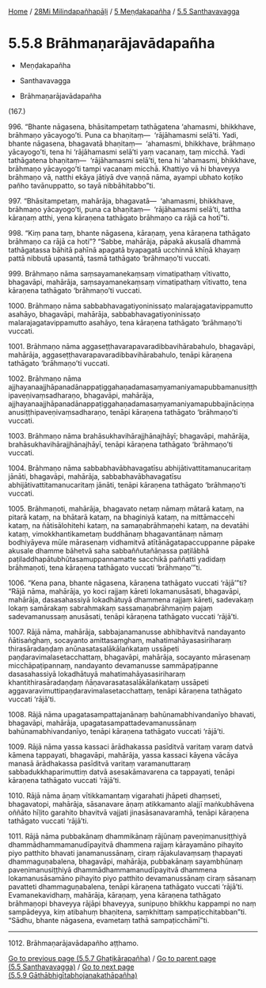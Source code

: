 
[Home](/) / [28Mi Milindapañhapāḷi](../../../28Mi.md) / [5 Meṇḍakapañha](../../5.md) / [5.5 Santhavavagga](../5.5.md)

# 5.5.8 Brāhmaṇarājavādapañha

* Meṇḍakapañha

* Santhavavagga

* Brāhmaṇarājavādapañha

(167.)

996\. “Bhante nāgasena, bhāsitampetaṃ tathāgatena ‘ahamasmi, bhikkhave, brāhmaṇo yācayogo’ti. Puna ca bhaṇitaṃ—  ‘rājāhamasmi selā’ti. Yadi, bhante nāgasena, bhagavatā bhaṇitaṃ—  ‘ahamasmi, bhikkhave, brāhmaṇo yācayogo’ti, tena hi ‘rājāhamasmi selā’ti yaṃ vacanaṃ, taṃ micchā. Yadi tathāgatena bhaṇitaṃ—  ‘rājāhamasmi selā’ti, tena hi ‘ahamasmi, bhikkhave, brāhmaṇo yācayogo’ti tampi vacanaṃ micchā. Khattiyo vā hi bhaveyya brāhmaṇo vā, natthi ekāya jātiyā dve vaṇṇā nāma, ayampi ubhato koṭiko pañho tavānuppatto, so tayā nibbāhitabbo”ti.

997\. “Bhāsitampetaṃ, mahārāja, bhagavatā—  ‘ahamasmi, bhikkhave, brāhmaṇo yācayogo’ti, puna ca bhaṇitaṃ—  ‘rājāhamasmi selā’ti, tattha kāraṇaṃ atthi, yena kāraṇena tathāgato brāhmaṇo ca rājā ca hotī”ti.

998\. “Kiṃ pana taṃ, bhante nāgasena, kāraṇaṃ, yena kāraṇena tathāgato brāhmaṇo ca rājā ca hoti”? “Sabbe, mahārāja, pāpakā akusalā dhammā tathāgatassa bāhitā pahīnā apagatā byapagatā ucchinnā khīṇā khayaṃ pattā nibbutā upasantā, tasmā tathāgato ‘brāhmaṇo’ti vuccati.

999\. Brāhmaṇo nāma saṃsayamanekaṃsaṃ vimatipathaṃ vītivatto, bhagavāpi, mahārāja, saṃsayamanekaṃsaṃ vimatipathaṃ vītivatto, tena kāraṇena tathāgato ‘brāhmaṇo’ti vuccati.

1000\. Brāhmaṇo nāma sabbabhavagatiyoninissaṭo malarajagatavippamutto asahāyo, bhagavāpi, mahārāja, sabbabhavagatiyoninissaṭo malarajagatavippamutto asahāyo, tena kāraṇena tathāgato ‘brāhmaṇo’ti vuccati.

1001\. Brāhmaṇo nāma aggaseṭṭhavarapavaradibbavihārabahulo, bhagavāpi, mahārāja, aggaseṭṭhavarapavaradibbavihārabahulo, tenāpi kāraṇena tathāgato ‘brāhmaṇo’ti vuccati.

1002\. Brāhmaṇo nāma ajjhayanaajjhāpanadānappaṭiggahaṇadamasaṃyamaniyamapubbamanusiṭṭhipaveṇivaṃsadharaṇo, bhagavāpi, mahārāja, ajjhayanaajjhāpanadānappaṭiggahaṇadamasaṃyamaniyamapubbajināciṇṇaanusiṭṭhipaveṇivaṃsadharaṇo, tenāpi kāraṇena tathāgato ‘brāhmaṇo’ti vuccati.

1003\. Brāhmaṇo nāma brahāsukhavihārajjhānajhāyī; bhagavāpi, mahārāja, brahāsukhavihārajjhānajhāyī, tenāpi kāraṇena tathāgato ‘brāhmaṇo’ti vuccati.

1004\. Brāhmaṇo nāma sabbabhavābhavagatīsu abhijātivattitamanucaritaṃ jānāti, bhagavāpi, mahārāja, sabbabhavābhavagatīsu abhijātivattitamanucaritaṃ jānāti, tenāpi kāraṇena tathāgato ‘brāhmaṇo’ti vuccati.

1005\. Brāhmaṇoti, mahārāja, bhagavato netaṃ nāmaṃ mātarā kataṃ, na pitarā kataṃ, na bhātarā kataṃ, na bhaginiyā kataṃ, na mittāmaccehi kataṃ, na ñātisālohitehi kataṃ, na samaṇabrāhmaṇehi kataṃ, na devatāhi kataṃ, vimokkhantikametaṃ buddhānaṃ bhagavantānaṃ nāmaṃ bodhiyāyeva mūle mārasenaṃ vidhamitvā atītānāgatapaccuppanne pāpake akusale dhamme bāhetvā saha sabbaññutañāṇassa paṭilābhā paṭiladdhapātubhūtasamuppannamatte sacchikā paññatti yadidaṃ brāhmaṇoti, tena kāraṇena tathāgato vuccati ‘brāhmaṇo’”ti.

1006\. “Kena pana, bhante nāgasena, kāraṇena tathāgato vuccati ‘rājā’”ti? “Rājā nāma, mahārāja, yo koci rajjaṃ kāreti lokamanusāsati, bhagavāpi, mahārāja, dasasahassiyā lokadhātuyā dhammena rajjaṃ kāreti, sadevakaṃ lokaṃ samārakaṃ sabrahmakaṃ sassamaṇabrāhmaṇiṃ pajaṃ sadevamanussaṃ anusāsati, tenāpi kāraṇena tathāgato vuccati ‘rājā’ti.

1007\. Rājā nāma, mahārāja, sabbajanamanusse abhibhavitvā nandayanto ñātisaṅghaṃ, socayanto amittasaṃghaṃ, mahatimahāyasasiriharaṃ thirasāradaṇḍaṃ anūnasatasalākālaṅkataṃ ussāpeti paṇḍaravimalasetacchattaṃ, bhagavāpi, mahārāja, socayanto mārasenaṃ micchāpaṭipannaṃ, nandayanto devamanusse sammāpaṭipanne dasasahassiyā lokadhātuyā mahatimahāyasasiriharaṃ khantithirasāradaṇḍaṃ ñāṇavarasatasalākālaṅkataṃ ussāpeti aggavaravimuttipaṇḍaravimalasetacchattaṃ, tenāpi kāraṇena tathāgato vuccati ‘rājā’ti.

1008\. Rājā nāma upagatasampattajanānaṃ bahūnamabhivandanīyo bhavati, bhagavāpi, mahārāja, upagatasampattadevamanussānaṃ bahūnamabhivandanīyo, tenāpi kāraṇena tathāgato vuccati ‘rājā’ti.

1009\. Rājā nāma yassa kassaci ārādhakassa pasīditvā varitaṃ varaṃ datvā kāmena tappayati, bhagavāpi, mahārāja, yassa kassaci kāyena vācāya manasā ārādhakassa pasīditvā varitaṃ varamanuttaraṃ sabbadukkhaparimuttiṃ datvā asesakāmavarena ca tappayati, tenāpi kāraṇena tathāgato vuccati ‘rājā’ti.

1010\. Rājā nāma āṇaṃ vītikkamantaṃ vigarahati jhāpeti dhaṃseti, bhagavatopi, mahārāja, sāsanavare āṇaṃ atikkamanto alajjī maṅkubhāvena oññāto hīḷito garahito bhavitvā vajjati jinasāsanavaramhā, tenāpi kāraṇena tathāgato vuccati ‘rājā’ti.

1011\. Rājā nāma pubbakānaṃ dhammikānaṃ rājūnaṃ paveṇimanusiṭṭhiyā dhammādhammamanudīpayitvā dhammena rajjaṃ kārayamāno pihayito piyo patthito bhavati janamanussānaṃ, ciraṃ rājakulavaṃsaṃ ṭhapayati dhammaguṇabalena, bhagavāpi, mahārāja, pubbakānaṃ sayambhūnaṃ paveṇimanusiṭṭhiyā dhammādhammamanudīpayitvā dhammena lokamanusāsamāno pihayito piyo patthito devamanussānaṃ ciraṃ sāsanaṃ pavatteti dhammaguṇabalena, tenāpi kāraṇena tathāgato vuccati ‘rājā’ti. Evamanekavidhaṃ, mahārāja, kāraṇaṃ, yena kāraṇena tathāgato brāhmaṇopi bhaveyya rājāpi bhaveyya, sunipuṇo bhikkhu kappampi no naṃ sampādeyya, kiṃ atibahuṃ bhaṇitena, saṃkhittaṃ sampaṭicchitabban”ti. “Sādhu, bhante nāgasena, evametaṃ tathā sampaṭicchāmī”ti.

---

1012\. Brāhmaṇarājavādapañho aṭṭhamo.



[Go to previous page (5.5.7 Ghaṭikārapañha)](5.5.7.md) / [Go to parent page (5.5 Santhavavagga)](../5.5.md) / [Go to next page (5.5.9 Gāthābhigītabhojanakathāpañha)](5.5.9.md)


